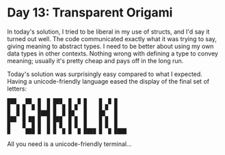 # Day 13: Transparent Origami

In today's solution, I tried to be liberal in my use of structs, and I'd say it turned out well. The code communicated exactly what it was trying to say, giving meaning to abstract types. I need to be better about using my own data types in other contexts. Nothing wrong with defining a type to convey meaning; usually it's pretty cheap and pays off in the long run.

Today's solution was surprisingly easy compared to what I expected. Having a unicode-friendly language eased the display of the final set of letters:

```
███   ██  █  █ ███  █  █ █    █  █ █
█  █ █  █ █  █ █  █ █ █  █    █ █  █
█  █ █    ████ █  █ ██   █    ██   █
███  █ ██ █  █ ███  █ █  █    █ █  █
█    █  █ █  █ █ █  █ █  █    █ █  █
█     ███ █  █ █  █ █  █ ████ █  █ ████
```

All you need is a unicode-friendly terminal...